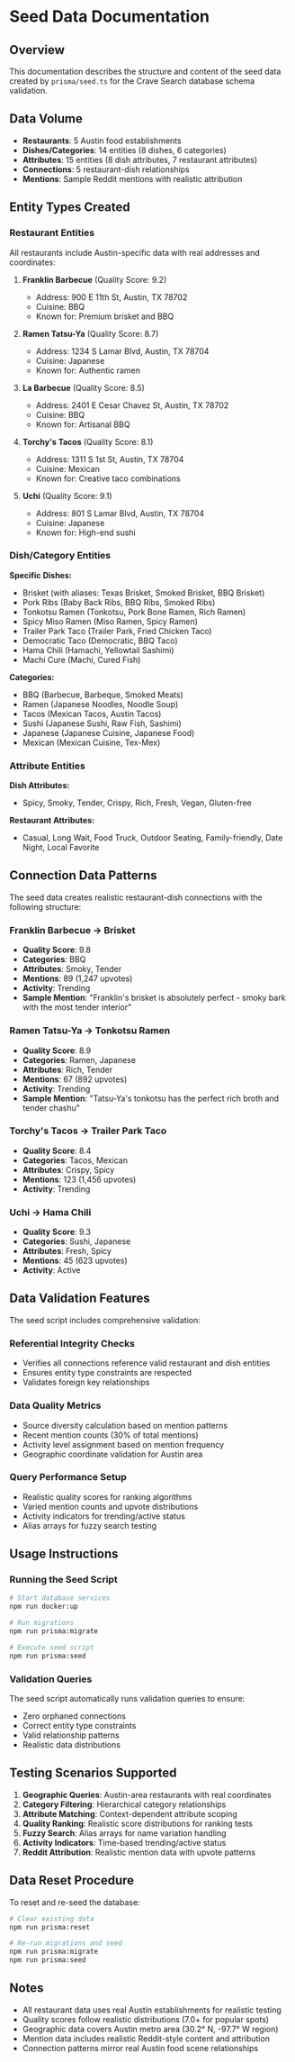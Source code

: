 # Seed Data Documentation

## Overview

This documentation describes the structure and content of the seed data created by `prisma/seed.ts` for the Crave Search database schema validation.

## Data Volume

- **Restaurants**: 5 Austin food establishments
- **Dishes/Categories**: 14 entities (8 dishes, 6 categories)
- **Attributes**: 15 entities (8 dish attributes, 7 restaurant attributes)
- **Connections**: 5 restaurant-dish relationships
- **Mentions**: Sample Reddit mentions with realistic attribution

## Entity Types Created

### Restaurant Entities

All restaurants include Austin-specific data with real addresses and coordinates:

1. **Franklin Barbecue** (Quality Score: 9.2)

   - Address: 900 E 11th St, Austin, TX 78702
   - Cuisine: BBQ
   - Known for: Premium brisket and BBQ

2. **Ramen Tatsu-Ya** (Quality Score: 8.7)

   - Address: 1234 S Lamar Blvd, Austin, TX 78704
   - Cuisine: Japanese
   - Known for: Authentic ramen

3. **La Barbecue** (Quality Score: 8.5)

   - Address: 2401 E Cesar Chavez St, Austin, TX 78702
   - Cuisine: BBQ
   - Known for: Artisanal BBQ

4. **Torchy's Tacos** (Quality Score: 8.1)

   - Address: 1311 S 1st St, Austin, TX 78704
   - Cuisine: Mexican
   - Known for: Creative taco combinations

5. **Uchi** (Quality Score: 9.1)
   - Address: 801 S Lamar Blvd, Austin, TX 78704
   - Cuisine: Japanese
   - Known for: High-end sushi

### Dish/Category Entities

**Specific Dishes:**

- Brisket (with aliases: Texas Brisket, Smoked Brisket, BBQ Brisket)
- Pork Ribs (Baby Back Ribs, BBQ Ribs, Smoked Ribs)
- Tonkotsu Ramen (Tonkotsu, Pork Bone Ramen, Rich Ramen)
- Spicy Miso Ramen (Miso Ramen, Spicy Ramen)
- Trailer Park Taco (Trailer Park, Fried Chicken Taco)
- Democratic Taco (Democratic, BBQ Taco)
- Hama Chili (Hamachi, Yellowtail Sashimi)
- Machi Cure (Machi, Cured Fish)

**Categories:**

- BBQ (Barbecue, Barbeque, Smoked Meats)
- Ramen (Japanese Noodles, Noodle Soup)
- Tacos (Mexican Tacos, Austin Tacos)
- Sushi (Japanese Sushi, Raw Fish, Sashimi)
- Japanese (Japanese Cuisine, Japanese Food)
- Mexican (Mexican Cuisine, Tex-Mex)

### Attribute Entities

**Dish Attributes:**

- Spicy, Smoky, Tender, Crispy, Rich, Fresh, Vegan, Gluten-free

**Restaurant Attributes:**

- Casual, Long Wait, Food Truck, Outdoor Seating, Family-friendly, Date Night, Local Favorite

## Connection Data Patterns

The seed data creates realistic restaurant-dish connections with the following structure:

### Franklin Barbecue → Brisket

- **Quality Score**: 9.8
- **Categories**: BBQ
- **Attributes**: Smoky, Tender
- **Mentions**: 89 (1,247 upvotes)
- **Activity**: Trending
- **Sample Mention**: "Franklin's brisket is absolutely perfect - smoky bark with the most tender interior"

### Ramen Tatsu-Ya → Tonkotsu Ramen

- **Quality Score**: 8.9
- **Categories**: Ramen, Japanese
- **Attributes**: Rich, Tender
- **Mentions**: 67 (892 upvotes)
- **Activity**: Trending
- **Sample Mention**: "Tatsu-Ya's tonkotsu has the perfect rich broth and tender chashu"

### Torchy's Tacos → Trailer Park Taco

- **Quality Score**: 8.4
- **Categories**: Tacos, Mexican
- **Attributes**: Crispy, Spicy
- **Mentions**: 123 (1,456 upvotes)
- **Activity**: Trending

### Uchi → Hama Chili

- **Quality Score**: 9.3
- **Categories**: Sushi, Japanese
- **Attributes**: Fresh, Spicy
- **Mentions**: 45 (623 upvotes)
- **Activity**: Active

## Data Validation Features

The seed script includes comprehensive validation:

### Referential Integrity Checks

- Verifies all connections reference valid restaurant and dish entities
- Ensures entity type constraints are respected
- Validates foreign key relationships

### Data Quality Metrics

- Source diversity calculation based on mention patterns
- Recent mention counts (30% of total mentions)
- Activity level assignment based on mention frequency
- Geographic coordinate validation for Austin area

### Query Performance Setup

- Realistic quality scores for ranking algorithms
- Varied mention counts and upvote distributions
- Activity indicators for trending/active status
- Alias arrays for fuzzy search testing

## Usage Instructions

### Running the Seed Script

```bash
# Start database services
npm run docker:up

# Run migrations
npm run prisma:migrate

# Execute seed script
npm run prisma:seed
```

### Validation Queries

The seed script automatically runs validation queries to ensure:

- Zero orphaned connections
- Correct entity type constraints
- Valid relationship patterns
- Realistic data distributions

## Testing Scenarios Supported

1. **Geographic Queries**: Austin-area restaurants with real coordinates
2. **Category Filtering**: Hierarchical category relationships
3. **Attribute Matching**: Context-dependent attribute scoping
4. **Quality Ranking**: Realistic score distributions for ranking tests
5. **Fuzzy Search**: Alias arrays for name variation handling
6. **Activity Indicators**: Time-based trending/active status
7. **Reddit Attribution**: Realistic mention data with upvote patterns

## Data Reset Procedure

To reset and re-seed the database:

```bash
# Clear existing data
npm run prisma:reset

# Re-run migrations and seed
npm run prisma:migrate
npm run prisma:seed
```

## Notes

- All restaurant data uses real Austin establishments for realistic testing
- Quality scores follow realistic distributions (7.0+ for popular spots)
- Geographic data covers Austin metro area (30.2° N, -97.7° W region)
- Mention data includes realistic Reddit-style content and attribution
- Connection patterns mirror real Austin food scene relationships
